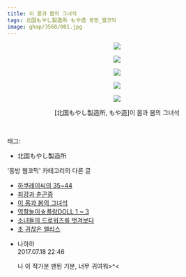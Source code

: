 ```yaml
---
title: 이 몸과 봄의 그녀석
tags: 北国もやし製造所 もや造 동방_웹코믹
image: ghap/3568/001.jpg
---
```

<div class="article">
<p style="text-align: center; clear: none; float: none;"><img src="{{ site.nasurl }}/ghap/3568/001.jpg"/></p>
<p style="text-align: center; clear: none; float: none;"><img src="{{ site.nasurl }}/ghap/3568/002.jpg"/></p>
<p style="text-align: center; clear: none; float: none;"><img src="{{ site.nasurl }}/ghap/3568/003.jpg"/></p>
<p style="text-align: center; clear: none; float: none;"><img src="{{ site.nasurl }}/ghap/3568/004.jpg"/></p>
<p style="text-align: center; clear: none; float: none;"><img src="{{ site.nasurl }}/ghap/3568/005.jpg"/></p>
<p style="text-align: center; clear: none; float: none;">[北国もやし製造所, もや造]이 몸과 봄의 그녀석</p>
<p><br/></p>
</div><div class="tagTrail">
<p>태그: </p>
<ul>
<li>北国もやし製造所</li>
</ul>
</div><div class="another">
<p>'동방 웹코믹' 카테고리의 다른 글</p>
<ul>
<li><a href="/2017-07-17-ghap_3570">하쿠레이씨의 35~44</a></li>
<li><a href="/2017-07-17-ghap_3569">최강과 춘곤증</a></li>
<li><a href="/2017-07-17-ghap_3568">이 몸과 봄의 그녀석</a></li>
<li><a href="/2017-07-17-ghap_3567">역할놀이☆플랑DOLL 1 ~ 3</a></li>
<li><a href="/2017-07-17-ghap_3566">소녀들의 드로워즈를 벗겨보다</a></li>
<li><a href="/2017-07-17-ghap_3565">초 귀찮은 앨리스</a></li>
</ul>
</div><div class="cb_module cb_fluid">
<div class="cb_wrt cb_profile">
<div class="comment">
<ul>
<li class="cb_thumb_off" id="comment15038788">
<div class="cb_comment_area">
<div class="cb_info_area">
<div class="cb_section">
<span class="cb_nick_name">나하하</span>
</div>
<div class="cb_section">
<span class="cb_date">2017.07.18 22:46 </span>
</div>
</div>
<div class="cb_dsc_comment">
<p class="cb_dsc">
											나 이 작가분 팬된 기분, 너무 귀여워&gt;^&lt;
										</p>
</div>
</div></li>
</ul>
</div>
</div><!-- commentList close -->
</div>